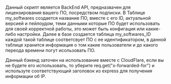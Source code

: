 Данный скрипт является BackEnd API, предназвачен для лицензирования вашего ПО, посредством подписки. В Таблице my_softwares создается название ПО, вместе с его ID, актуальной версией и пейлоудом, теми данными которые ПО будет использовать для своей корректной работы, это может быть конфигация или какие-либо настройки. Далее в базе создается таблица my_softwares_ID каждой такой таблице соответсвует ПО с ее идентификатором, в данной таблице хранится информация о том какие пользователи и до какого переода времени погут исользовать ПО.

Данный бэкенд заточен на использование вместе с CloudFlare, если вы не будете его использовать, то уберите req.get("x-forwarded-for") и используте соответствующий заголовок из express для получения информации об IP.

